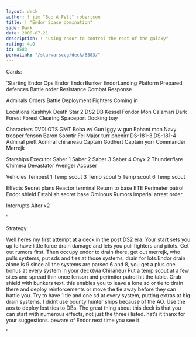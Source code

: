 ```yaml
---
layout: deck
author: ! jim "Bob A Fett" robertson
title: ! "Endor Space domination"
side: Dark
date: 2000-07-21
description: ! "using endor to control the rest of the galaxy"
rating: 4.0
id: 8583
permalink: "/starwarsccg/deck/8583/"
---
```

Cards: 

'Starting
Endor Ops
Endor
EndorBunker
EndorLanding Platform
Prepared defences
Battle order
Resistance
Combat Response

Admirals Orders
Battle Deployment
Fighters Coming in

Locations
Kashhyk
Death Star 2
DS2 DB
Kessel
Fondor
Mon Calamari
Dark Forest
Forest Clearing
Spaceport Docking bay


Characters
DVDLOTS
GMT
Boba w/ Gun
Iggy w gun
Ephant mon
Navy trooper fenson
Baron Soontir Fel
Major turr phenirr
DS-181-3
DS-181-4
Admiral piett
Admiral chiraneau
Captain Godhert
Captain yorr
Commander Merrejk

Starships
Executor
Saber 1
Saber 2
Saber 3
Saber 4
Onyx 2
Thunderflare
Chimera
Devastator
Avenger
Accuser

Vehicles
Tempest 1
Temp scout 3
Temp scout 5
Temp scout 6
Temp scout

Effects
Secret plans
Reactor terminal
Return to base
ETE
Perimeter patrol
Endor shield
Establish secret base
Ominous Rumors
imperial arrest order

Interrupts
Alter x2








'

Strategy: '

Well heres my first attempt at a deck in the post DS2 era. Your start sets you up to have little force drain damage and lets you pull fighters and pilots. Get out rumors first. Then occupy endor to drain there, get out merrejk, who pulls systems, put sds and ties at those systems, drain for lots.Endor drain alone is 9 since all the systems are parsec 6 and 8, you get a plus one bonus at every system in your deck(via Chiraneu) Put a temp scout at a few sites and spread thin once fenson and perimiter patrol hit the table. Grab shield with bunkers text. this enables you to leave a lone sd or tie to drain there and deploy reinforcements or move the tie away before they can battle you. Try to have 1 tie and one sd at every system, putting extras at big drain systems. I didnt use bounty hunter ships because of the AO. Use the aos to deploy lost ties to DBs. The great thing about this deck is that you can start with numerous effects, not just the three i listed. hat’s it thanx for your suggestions. beware of Endor next time you see it




'
